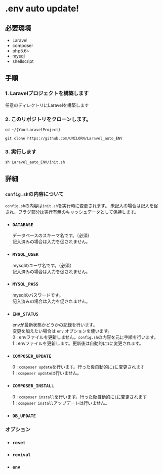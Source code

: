 # .env auto update!

## 必要環境

  - Laravel
  - composer
  - php5.6~
  - mysql
  - shellscript


## 手順

### 1. Laravelプロジェクトを構築します

  任意のディレクトリにLaravelを構築します

### 2. このリポジトリをクローンします。

  `cd ~/{YourLaravelProject}`

  `git clone https://github.com/UNILORN/Laravel_auto_ENV`

### 3. 実行します

  `sh Laravel_auto_ENV/init.sh`


## 詳細

  ### `config.sh`の内容について

  `config.sh`の内容は`init.sh`を実行時に変更されます。
  未記入の場合は記入を促され、フラグ部分は実行有無のキャッシュデータとして保持します。


  - ### `DATABASE`
    データベースのスキーマ名です。（必須）  
    記入済みの場合は入力を促されません。

  - ### `MYSQL_USER`
    mysqlのユーザ名です。（必須）  
    記入済みの場合は入力を促されません。

  - ### `MYSQL_PASS`
    mysqlのパスワードです。  
    記入済みの場合は入力を促されません。

  - ### `ENV_STATUS`
    envが最新状態かどうかの記録を行います。  
    変更を加えたい場合は `env` オプションを使います。  
    0 : envファイルを更新しません。`config.sh`の内容を元に手順を行います。  
    1 : envファイルを更新します。更新後は自動的に`1`に変更されます。

  - ### `COMPOSER_UPDATE`
    0 : `composer update`を行います。行った後自動的に`1`に変更されます  
    1 : `composer update`は行いません。

  - ### `COMPOSER_INSTALL`
    0 : `composer install`を行います。行った後自動的に`1`に変更されます  
    1 : `composer install`アップデートは行いません。

  - ### `DB_UPDATE`

  ### オプション

  - ### `reset`
  - ### `revival`
  - ### `env`
